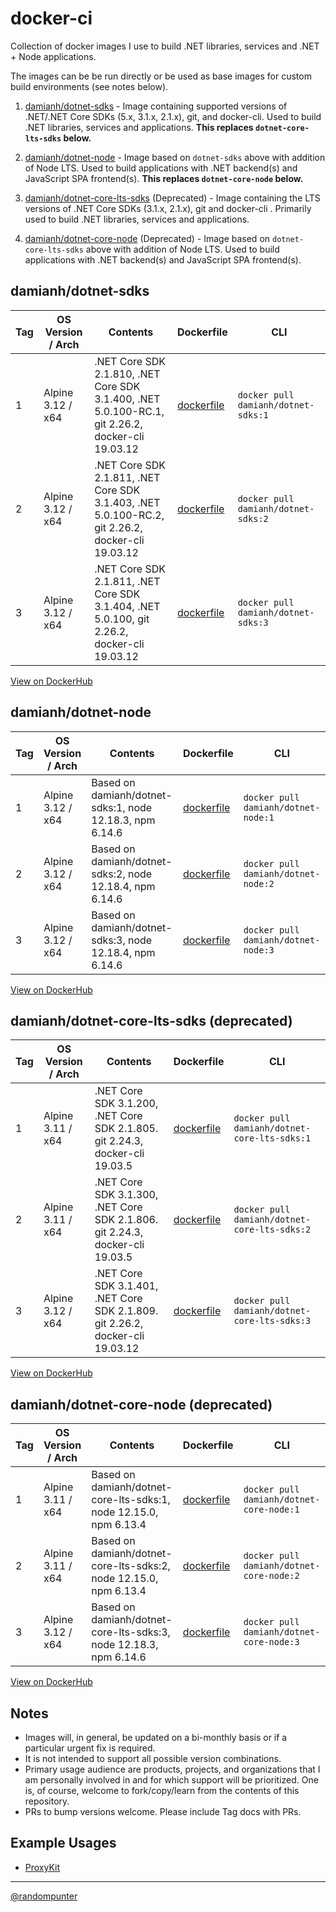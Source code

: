 # docker-ci

Collection of docker images I use to build .NET libraries, services and
.NET + Node applications.

The images can be be run directly or be used as base images for custom build
environments (see notes below).

1. [damianh/dotnet-sdks](dotnet-sdks) - Image containing supported versions of
   .NET/.NET Core SDKs (5.x, 3.1.x, 2.1.x), git, and docker-cli. Used to build
   .NET libraries, services and applications. **This replaces
   `dotnet-core-lts-sdks` below.**

1. [damianh/dotnet-node](dotnet-node) - Image based on
   `dotnet-sdks` above with addition of Node LTS. Used to build
   applications with .NET backend(s) and JavaScript SPA frontend(s). **This replaces
   `dotnet-core-node` below.**

1. [damianh/dotnet-core-lts-sdks](dotnet-core-lts-sdks) (Deprecated) -  Image
   containing the LTS versions of .NET Core SDKs (3.1.x, 2.1.x), git and
   docker-cli . Primarily used to build .NET libraries, services and
   applications.

1. [damianh/dotnet-core-node](dotnet-core-node) (Deprecated) - Image based on
   `dotnet-core-lts-sdks` above with addition of Node LTS. Used to build
   applications with .NET backend(s) and JavaScript SPA frontend(s).

## damianh/dotnet-sdks

| Tag | OS Version / Arch | Contents | Dockerfile | CLI |
| - | - | - | - | - |
| 1 | Alpine 3.12 / x64 | .NET Core SDK 2.1.810, .NET Core SDK 3.1.400, .NET 5.0.100-RC.1, git 2.26.2, docker-cli 19.03.12 | [dockerfile](dotnet-sdks/1/dockerfile) | `docker pull damianh/dotnet-sdks:1` |
| 2 | Alpine 3.12 / x64 | .NET Core SDK 2.1.811, .NET Core SDK 3.1.403, .NET 5.0.100-RC.2, git 2.26.2, docker-cli 19.03.12 | [dockerfile](dotnet-sdks/2/dockerfile) | `docker pull damianh/dotnet-sdks:2` |
| 3 | Alpine 3.12 / x64 | .NET Core SDK 2.1.811, .NET Core SDK 3.1.404, .NET 5.0.100, git 2.26.2, docker-cli 19.03.12 | [dockerfile](dotnet-sdks/3/dockerfile) | `docker pull damianh/dotnet-sdks:3` |

[View on DockerHub](https://hub.docker.com/repository/docker/damianh/dotnet-sdks)

## damianh/dotnet-node

| Tag | OS Version / Arch | Contents | Dockerfile | CLI |
| - | - | - | - | - |
| 1 | Alpine 3.12 / x64 | Based on damianh/dotnet-sdks:1, node 12.18.3, npm 6.14.6  | [dockerfile](dotnet-node/1/dockerfile) | `docker pull damianh/dotnet-node:1` |
| 2 | Alpine 3.12 / x64 | Based on damianh/dotnet-sdks:2, node 12.18.4, npm 6.14.6  | [dockerfile](dotnet-node/2/dockerfile) | `docker pull damianh/dotnet-node:2` |
| 3 | Alpine 3.12 / x64 | Based on damianh/dotnet-sdks:3, node 12.18.4, npm 6.14.6  | [dockerfile](dotnet-node/3/dockerfile) | `docker pull damianh/dotnet-node:3` |

[View on DockerHub](https://hub.docker.com/repository/docker/damianh/dotnet-core-node)

## damianh/dotnet-core-lts-sdks (deprecated)

| Tag | OS Version / Arch | Contents | Dockerfile | CLI |
| - | - | - | - | - |
| 1 | Alpine 3.11 / x64 | .NET Core SDK 3.1.200, .NET Core SDK 2.1.805. git 2.24.3, docker-cli 19.03.5 | [dockerfile](dotnet-core-lts-sdks/1/dockerfile) | `docker pull damianh/dotnet-core-lts-sdks:1` |
| 2 | Alpine 3.11 / x64 | .NET Core SDK 3.1.300, .NET Core SDK 2.1.806. git 2.24.3, docker-cli 19.03.5 | [dockerfile](dotnet-core-lts-sdks/2/dockerfile) | `docker pull damianh/dotnet-core-lts-sdks:2` |
| 3 | Alpine 3.12 / x64 | .NET Core SDK 3.1.401, .NET Core SDK 2.1.809. git 2.26.2, docker-cli 19.03.12 | [dockerfile](dotnet-core-lts-sdks/3/dockerfile) | `docker pull damianh/dotnet-core-lts-sdks:3` |

[View on DockerHub](https://hub.docker.com/repository/docker/damianh/dotnet-core-lts-sdks)

## damianh/dotnet-core-node (deprecated)

| Tag | OS Version / Arch | Contents | Dockerfile | CLI |
| - | - | - | - | - |
| 1 | Alpine 3.11 / x64 | Based on damianh/dotnet-core-lts-sdks:1, node 12.15.0, npm 6.13.4  | [dockerfile](dotnet-core-lts-sdks/1/dockerfile) | `docker pull damianh/dotnet-core-node:1` |
| 2 | Alpine 3.11 / x64 | Based on damianh/dotnet-core-lts-sdks:2, node 12.15.0, npm 6.13.4  | [dockerfile](dotnet-core-lts-sdks/2/dockerfile) | `docker pull damianh/dotnet-core-node:2` |
| 3 | Alpine 3.12 / x64 | Based on damianh/dotnet-core-lts-sdks:3, node 12.18.3, npm 6.14.6  | [dockerfile](dotnet-core-lts-sdks/3/dockerfile) | `docker pull damianh/dotnet-core-node:3` |

[View on DockerHub](https://hub.docker.com/repository/docker/damianh/dotnet-core-node)

## Notes

- Images will, in general, be updated on a bi-monthly basis or if a particular
  urgent fix is required.
- It is not intended to support all possible version combinations.
- Primary usage audience are products, projects, and organizations that I am
  personally involved in and for which support will be prioritized. One is, of
  course, welcome to fork/copy/learn from the contents of this repository.
- PRs to bump versions welcome. Please include Tag docs with PRs.

## Example Usages

- [ProxyKit](https://github.com/ProxyKit/ProxyKit/blob/master/build.sh)

----
[@randompunter](https://twitter.com/randompunter)
